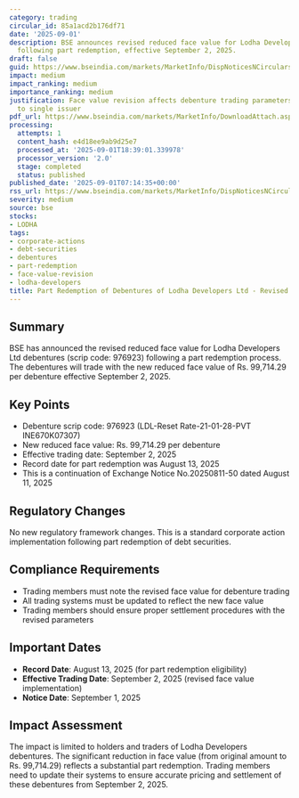 ```yaml
---
category: trading
circular_id: 85a1acd2b176df71
date: '2025-09-01'
description: BSE announces revised reduced face value for Lodha Developers debentures
  following part redemption, effective September 2, 2025.
draft: false
guid: https://www.bseindia.com/markets/MarketInfo/DispNoticesNCirculars.aspx?Noticeid={6A078DEC-BB50-44A6-9B9E-273553BF91A1}&noticeno=20250901-5&dt=09/01/2025&icount=5&totcount=49&flag=0
impact: medium
impact_ranking: medium
importance_ranking: medium
justification: Face value revision affects debenture trading parameters but limited
  to single issuer
pdf_url: https://www.bseindia.com/markets/MarketInfo/DownloadAttach.aspx?id=20250901-5&attachedId=
processing:
  attempts: 1
  content_hash: e4d18ee9ab9d25e7
  processed_at: '2025-09-01T18:39:01.339978'
  processor_version: '2.0'
  stage: completed
  status: published
published_date: '2025-09-01T07:14:35+00:00'
rss_url: https://www.bseindia.com/markets/MarketInfo/DispNoticesNCirculars.aspx?Noticeid={6A078DEC-BB50-44A6-9B9E-273553BF91A1}&noticeno=20250901-5&dt=09/01/2025&icount=5&totcount=49&flag=0
severity: medium
source: bse
stocks:
- LODHA
tags:
- corporate-actions
- debt-securities
- debentures
- part-redemption
- face-value-revision
- lodha-developers
title: Part Redemption of Debentures of Lodha Developers Ltd - Revised Face Value
---
```


## Summary

BSE has announced the revised reduced face value for Lodha Developers Ltd debentures (scrip code: 976923) following a part redemption process. The debentures will trade with the new reduced face value of Rs. 99,714.29 per debenture effective September 2, 2025.

## Key Points

- Debenture scrip code: 976923 (LDL-Reset Rate-21-01-28-PVT INE670K07307)
- New reduced face value: Rs. 99,714.29 per debenture
- Effective trading date: September 2, 2025
- Record date for part redemption was August 13, 2025
- This is a continuation of Exchange Notice No.20250811-50 dated August 11, 2025

## Regulatory Changes

No new regulatory framework changes. This is a standard corporate action implementation following part redemption of debt securities.

## Compliance Requirements

- Trading members must note the revised face value for debenture trading
- All trading systems must be updated to reflect the new face value
- Trading members should ensure proper settlement procedures with the revised parameters

## Important Dates

- **Record Date**: August 13, 2025 (for part redemption eligibility)
- **Effective Trading Date**: September 2, 2025 (revised face value implementation)
- **Notice Date**: September 1, 2025

## Impact Assessment

The impact is limited to holders and traders of Lodha Developers debentures. The significant reduction in face value (from original amount to Rs. 99,714.29) reflects a substantial part redemption. Trading members need to update their systems to ensure accurate pricing and settlement of these debentures from September 2, 2025.